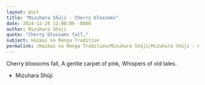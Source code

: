 ```yaml
---
layout: post
title: "Mizuhara Shūji - Cherry blossoms"
date: 2024-12-28 12:00:00 -0000
author: Mizuhara Shūji
quote: "Cherry blossoms fall,"
subject: Haikai no Renga Tradition
permalink: /Haikai no Renga Tradition/Mizuhara Shūji/Mizuhara Shūji - Cherry blossoms
---
```


Cherry blossoms fall,
A gentle carpet of pink,
Whispers of old tales.

- Mizuhara Shūji
